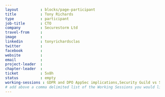 ```yaml
---
layout          : blocks/page-participant
title           : Tony Richards
type            : participant
job-title       : CTO
company         : Securestorm Ltd
travel-from     :
image           :
linkedin        : tonyrichardsclas
twitter         :
facebook        :
website         :
email           :
project-leader  :
chapter-leader  :
ticket          : 5x8h
status          : empty
working-sessions : GDPR and DPO AppSec implications,Security Guild vs Security Champions,Mobilising Business Lines for Security,Define Agile Security Practices,Agile Practices for Security Teams,Integrating Security into a Portfolio Kanban,Security Champions,AppSec Job Fair,CISO Round table,Threat and Vulnerability Management Playbook,Threat Modeling Scaling and Security Champions,Securing Legacy Applications,DevSecOps vs SecDevOps,Integrating Security into a Sales Channel,Integrating Security into an Spotify Model,AppSec for CISOs,Closing party,Women in Cyber,DoS Playbook,Docker Security
# add above a comma delimited list of the Working Sessions you would like to attend (use the session's title)
---
```


<!-- put more details about participant here -->
